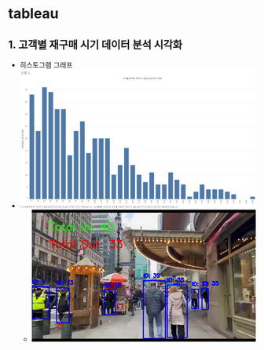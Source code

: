 # tableau


## 1. 고객별 재구매 시기 데이터 분석 시각화
- 히스토그램 그래프
- ![img](https://github.com/boeun-pk/tableau/blob/main/%ED%9E%88%EC%8A%A4%ED%86%A0%EA%B7%B8%EB%9E%A8.png)
  - ![image.png](https://github.com/boeun-pk/pilot-project/blob/main/yolo/count/image.png)
